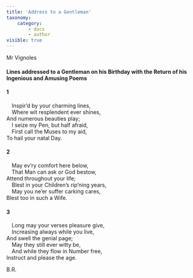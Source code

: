 ```yaml
---
title: 'Address to a Gentleman'
taxonomy:
    category:
        - docs
        - author
visible: true
---
```


<div class="author">Mr Vignoles</div>

#### Lines addressed to a Gentleman on his Birthday with the Return of his Ingenious and Amusing Poems
  
#### 1  
  
&emsp;Inspir’d by your charming lines,  
&emsp;Where wit resplendent ever shines,  
And numerous beauties play;  
&emsp;I seize my Pen, but half afraid,  
&emsp;First call the Muses to my aid,  
To hail your natal Day.  
  
#### 2  
  
&emsp;May ev’ry comfort here below,  
&emsp;That Man can ask or God bestow,  
Attend throughout your life;  
&emsp;Blest in your Children’s rip’ning years,  
&emsp;May you ne’er suffer carking cares,  
Blest too in such a Wife.  
  
#### 3  
  
&emsp;Long may your verses pleasure give,  
&emsp;Increasing always while you live,  
And swell the genial page;  
&emsp;May they still ever witty be,  
&emsp;And while they flow in Number free,  
Instruct and please the age.  
  
B.R.